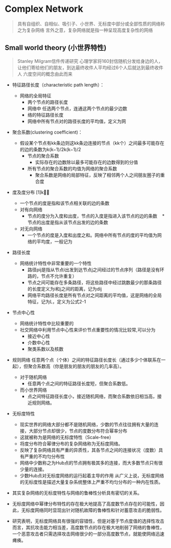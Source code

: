 # Complex Network
> 具有自组织、自相似、吸引子、小世界、无标度中部分或全部性质的网络称之为复杂网络
言外之意，复杂网络就是指一种呈现高度复杂性的网络

## Small world theory (小世界特性)
> Stanley Milgram信件传递研究 心理学家将160封信随机分发给身边的人，让他们寄给他们的朋友，到达最终收件人平均经过6个人后就达到最终收件人
> 六度空间的概念由此而来

  * 特征路径长度（characteristic path length）：
     * 网络的全局特征
       * 两个节点的路径长度
        * 网络中 任选两个节点，连通这两个节点的最少边数
       * 络的特征路径长度
        * 网络中所有节点对的路径长度的平均值，定义为网

  * 聚合系数(clustering coefficient)：
    * 假设某个节点有kk条边则这kk条边连接的节点（kk个）之间最多可能存在的边的条数为k(k−1)/2k(k−1)/2
      * 节点的聚合系数
        * 实际存在的边数除以最多可能存在的边数得到的分值
      * 所有节点的聚合系数的均值为网络的聚合系数
        * 聚合系数是网络的局部特征，反映了相邻两个人之间朋友圈子的重合度

* 度及度分布  [1]k
  * 一个节点的度是指和该节点相关联的边的条数
  * 对有向网络
    * 节点的度分为入度和出度，节点的入度是指进入该节点的边的条数
    * 节点的出度是指从该节点出发的边的条数
  * 对无向网络
    * 一个节点的度是入度和出度之和。网络中所有节点的度的平均值为网络的平均度，一般记为 <K>

* 路径长度  
  * 网络统计特性中非常重要的一个特性
    * 路径pij是指从节点i出发到达节点j之间经过的节点序列（路径是没有环路的，节点不允许重复）
    * 节点之间可能存在多条路径，将这些路径中经过跳数最少的那条路径的长度定义为i和j之间的距离，记为dij
    * 网络平均路径长度是所有节点对之间距离的平均值，这是网络的全局特征，记为L，定义为公式2-1

* 节点中心性  
  * 网络统计特性中比较重要的
  * 社交网络中利用节点中心性来评价节点重要性的情况比较常,可以分为
    * 接近中心性
    * 介数中心性
    * 聚类系数以及核数



* 规则网络 任意两个点（个体）之间的特征路径长度长（通过多少个体联系在一起），但聚合系数高（你是朋友的朋友的朋友的几率高）。
    * 对于随机网络
      * 任意两个点之间的特征路径长度短，但聚合系数低。
    * 而小世界网络
      * 点之间特征路径长度小，接近随机网络，而聚合系数依旧相当高，接近规则网络。
  
* 无标度特性
  * 现实世界的网络大部分都不是随机网络，少数的节点往往拥有大量的连接，大部分节点却很少，节点的度数分布符合幂率分布
  * 这就被称为是网络的无标度特性（Scale-free） 
   * 将度分布符合幂律分布的复杂网络称为无标度网络。
  * 反映了复杂网络具有严重的异质性，其各节点之间的连接状况（度数）具有严重的不均匀分布性
   * 网络中少数称之为Hub点的节点拥有极其多的连接，而大多数节点只有很少量的连接。
   * 少数Hub点对无标度网络的运行起着主导的作用 从广义上说，无标度网络的无标度性是描述大量复杂系统整体上严重不均匀分布的一种内在性质。


* 其实复杂网络的无标度特性与网络的鲁棒性分析具有密切的关系。
* 无标度网络中幂律分布特性的存在极大地提高了高度数节点存在的可能性，因此，无标度网络同时显现出针对随机故障的鲁棒性和针对蓄意攻击的脆弱性。
* 研究表明，无标度网络具有很强的容错性，但是对基于节点度值的选择性攻击而言，其抗攻击能力相当差，高度数节点的存在极大地削弱了网络的鲁棒性，一个恶意攻击者只需选择攻击网络很少的一部分高度数节点，就能使网络迅速瘫痪。
  
